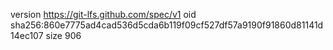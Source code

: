 version https://git-lfs.github.com/spec/v1
oid sha256:860e7775ad4cad536d5cda6b119f09cf527df57a9190f91860d81141d14ec107
size 906
